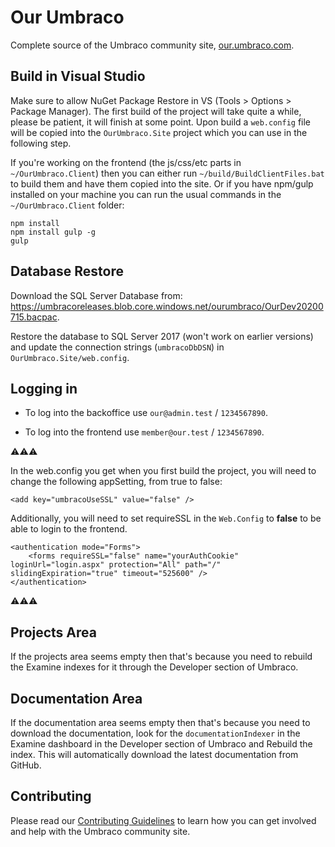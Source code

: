 Our Umbraco
===========

Complete source of the Umbraco community site, [our.umbraco.com](https://our.umbraco.com).

## Build in Visual Studio

Make sure to allow NuGet Package Restore in VS (Tools > Options > Package Manager). The first build of the project will take quite a while, please be patient, it will finish at some point.
Upon build a `web.config` file will be copied into the `OurUmbraco.Site` project which you can use in the following step.

If you're working on the frontend (the js/css/etc parts in `~/OurUmbraco.Client`) then you can either run `~/build/BuildClientFiles.bat` to build them and have them copied into the site. Or if you have npm/gulp installed on your machine you can run the usual commands in the `~/OurUmbraco.Client` folder:

```
npm install
npm install gulp -g
gulp
```

## Database Restore

Download the SQL Server Database from: https://umbracoreleases.blob.core.windows.net/ourumbraco/OurDev20200715.bacpac.

Restore the database to SQL Server 2017 (won't work on earlier versions) and update the connection strings (`umbracoDbDSN`) in `OurUmbraco.Site/web.config`.

## Logging in

* To log into the backoffice use  `our@admin.test` / `1234567890`.

* To log into the frontend use `member@our.test` / `1234567890`. 

⚠⚠⚠

In the web.config you get when you first build the project, you will need to change the following appSetting, from true to false:

```
<add key="umbracoUseSSL" value="false" />
```

Additionally, you will need to set requireSSL in the `Web.Config` to **false** to be able to login to the frontend.

```
<authentication mode="Forms">
    <forms requireSSL="false" name="yourAuthCookie" loginUrl="login.aspx" protection="All" path="/" slidingExpiration="true" timeout="525600" />
</authentication>
```

⚠⚠⚠

## Projects Area

If the projects area seems empty then that's because you need to rebuild the Examine indexes for it through the Developer section of Umbraco. 

## Documentation Area

If the documentation area seems empty then that's because you need to download the documentation, look for the `documentationIndexer` in the Examine dashboard in the Developer section of Umbraco and Rebuild the index. This will automatically download the latest documentation from GitHub.

## Contributing

Please read our [Contributing Guidelines](CONTRIBUTING.md) to learn how you can get involved and help with the Umbraco community site.
